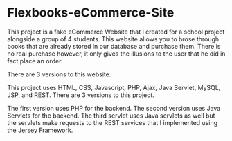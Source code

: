 # Flexbooks-eCommerce-Site

This project is a fake eCommerce Website that I created for a school project alongside a group of 4 students. This website allows you to brose through books that are already stored in our database and purchase them. There is no real purchase however, it only gives the illusions to the user that he did in fact place an order. 

There are 3 versions to this website. 

This project uses HTML, CSS, Javascript, PHP, Ajax, Java Servlet, MySQL, JSP, and REST. There are 3 versions to this project. 

The first version uses PHP for the backend. The second version uses Java Servlets for the backend. The third servlet uses Java servlets as well but the servlets make requests to the REST services that I implemented using the Jersey Framework. 
